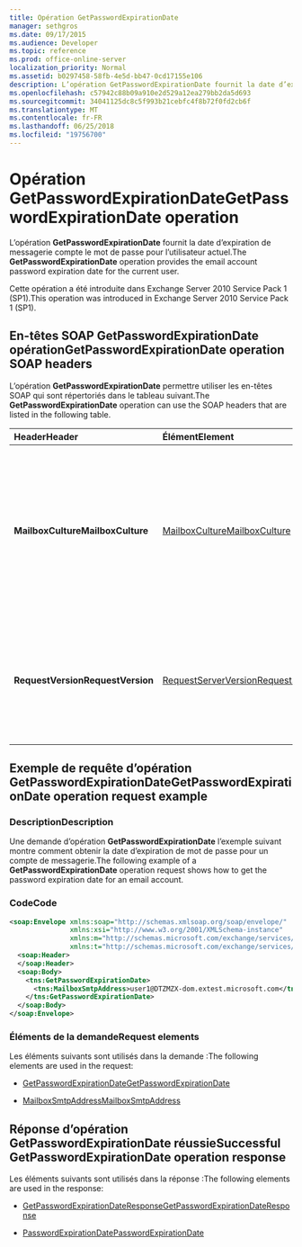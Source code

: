 ```yaml
---
title: Opération GetPasswordExpirationDate
manager: sethgros
ms.date: 09/17/2015
ms.audience: Developer
ms.topic: reference
ms.prod: office-online-server
localization_priority: Normal
ms.assetid: b0297458-58fb-4e5d-bb47-0cd17155e106
description: L’opération GetPasswordExpirationDate fournit la date d’expiration de messagerie compte le mot de passe pour l’utilisateur actuel.
ms.openlocfilehash: c57942c88b09a910e2d529a12ea279bb2da5d693
ms.sourcegitcommit: 34041125dc8c5f993b21cebfc4f8b72f0fd2cb6f
ms.translationtype: MT
ms.contentlocale: fr-FR
ms.lasthandoff: 06/25/2018
ms.locfileid: "19756700"
---
```

# <a name="getpasswordexpirationdate-operation"></a><span data-ttu-id="c64a4-103">Opération GetPasswordExpirationDate</span><span class="sxs-lookup"><span data-stu-id="c64a4-103">GetPasswordExpirationDate operation</span></span>

<span data-ttu-id="c64a4-104">L’opération **GetPasswordExpirationDate** fournit la date d’expiration de messagerie compte le mot de passe pour l’utilisateur actuel.</span><span class="sxs-lookup"><span data-stu-id="c64a4-104">The **GetPasswordExpirationDate** operation provides the email account password expiration date for the current user.</span></span> 
  
<span data-ttu-id="c64a4-105">Cette opération a été introduite dans Exchange Server 2010 Service Pack 1 (SP1).</span><span class="sxs-lookup"><span data-stu-id="c64a4-105">This operation was introduced in Exchange Server 2010 Service Pack 1 (SP1).</span></span>
  
## <a name="getpasswordexpirationdate-operation-soap-headers"></a><span data-ttu-id="c64a4-106">En-têtes SOAP GetPasswordExpirationDate opération</span><span class="sxs-lookup"><span data-stu-id="c64a4-106">GetPasswordExpirationDate operation SOAP headers</span></span>

<span data-ttu-id="c64a4-107">L’opération **GetPasswordExpirationDate** permettre utiliser les en-têtes SOAP qui sont répertoriés dans le tableau suivant.</span><span class="sxs-lookup"><span data-stu-id="c64a4-107">The **GetPasswordExpirationDate** operation can use the SOAP headers that are listed in the following table.</span></span> 
  
|<span data-ttu-id="c64a4-108">**Header**</span><span class="sxs-lookup"><span data-stu-id="c64a4-108">**Header**</span></span>|<span data-ttu-id="c64a4-109">**Élément**</span><span class="sxs-lookup"><span data-stu-id="c64a4-109">**Element**</span></span>|<span data-ttu-id="c64a4-110">**Description**</span><span class="sxs-lookup"><span data-stu-id="c64a4-110">**Description**</span></span>|
|:-----|:-----|:-----|
|<span data-ttu-id="c64a4-111">**MailboxCulture**</span><span class="sxs-lookup"><span data-stu-id="c64a4-111">**MailboxCulture**</span></span> <br/> |[<span data-ttu-id="c64a4-112">MailboxCulture</span><span class="sxs-lookup"><span data-stu-id="c64a4-112">MailboxCulture</span></span>](mailboxculture.md) <br/> |<span data-ttu-id="c64a4-113">Identifie la culture, comme défini dans RFC 3066, « Balises pour l’Identification des langues », à utiliser pour accéder à la boîte aux lettres.</span><span class="sxs-lookup"><span data-stu-id="c64a4-113">Identifies the culture, as defined in RFC 3066, "Tags for the Identification of Languages", to be used to access the mailbox.</span></span> <span data-ttu-id="c64a4-114">Ceci s’applique à une demande.</span><span class="sxs-lookup"><span data-stu-id="c64a4-114">This is applicable to a request.</span></span>  <br/> |
|<span data-ttu-id="c64a4-115">**RequestVersion**</span><span class="sxs-lookup"><span data-stu-id="c64a4-115">**RequestVersion**</span></span> <br/> |[<span data-ttu-id="c64a4-116">RequestServerVersion</span><span class="sxs-lookup"><span data-stu-id="c64a4-116">RequestServerVersion</span></span>](requestserverversion.md) <br/> |<span data-ttu-id="c64a4-117">Identifie le schéma de la requête d’opération.</span><span class="sxs-lookup"><span data-stu-id="c64a4-117">Identifies the schema for the operation request.</span></span> <span data-ttu-id="c64a4-118">Ceci s’applique à une demande.</span><span class="sxs-lookup"><span data-stu-id="c64a4-118">This is applicable to a request.</span></span> <span data-ttu-id="c64a4-119">Ceci s’applique à une demande.</span><span class="sxs-lookup"><span data-stu-id="c64a4-119">This is applicable to a request.</span></span>  <br/> |
   
## <a name="getpasswordexpirationdate-operation-request-example"></a><span data-ttu-id="c64a4-120">Exemple de requête d’opération GetPasswordExpirationDate</span><span class="sxs-lookup"><span data-stu-id="c64a4-120">GetPasswordExpirationDate operation request example</span></span>

### <a name="description"></a><span data-ttu-id="c64a4-121">Description</span><span class="sxs-lookup"><span data-stu-id="c64a4-121">Description</span></span>

<span data-ttu-id="c64a4-122">Une demande d’opération **GetPasswordExpirationDate** l’exemple suivant montre comment obtenir la date d’expiration de mot de passe pour un compte de messagerie.</span><span class="sxs-lookup"><span data-stu-id="c64a4-122">The following example of a **GetPasswordExpirationDate** operation request shows how to get the password expiration date for an email account.</span></span> 
  
### <a name="code"></a><span data-ttu-id="c64a4-123">Code</span><span class="sxs-lookup"><span data-stu-id="c64a4-123">Code</span></span>

```XML
<soap:Envelope xmlns:soap="http://schemas.xmlsoap.org/soap/envelope/"
               xmlns:xsi="http://www.w3.org/2001/XMLSchema-instance"
               xmlns:m="http://schemas.microsoft.com/exchange/services/2006/messages"
               xmlns:t="http://schemas.microsoft.com/exchange/services/2006/types">
  <soap:Header>
  </soap:Header>
  <soap:Body>
    <tns:GetPasswordExpirationDate>
      <tns:MailboxSmtpAddress>user1@DTZMZX-dom.extest.microsoft.com</tns:MailboxSmtpAddress>
    </tns:GetPasswordExpirationDate>
  </soap:Body>
</soap:Envelope>

```

### <a name="request-elements"></a><span data-ttu-id="c64a4-124">Éléments de la demande</span><span class="sxs-lookup"><span data-stu-id="c64a4-124">Request elements</span></span>

<span data-ttu-id="c64a4-125">Les éléments suivants sont utilisés dans la demande :</span><span class="sxs-lookup"><span data-stu-id="c64a4-125">The following elements are used in the request:</span></span>
  
- [<span data-ttu-id="c64a4-126">GetPasswordExpirationDate</span><span class="sxs-lookup"><span data-stu-id="c64a4-126">GetPasswordExpirationDate</span></span>](getpasswordexpirationdate.md)
    
- [<span data-ttu-id="c64a4-127">MailboxSmtpAddress</span><span class="sxs-lookup"><span data-stu-id="c64a4-127">MailboxSmtpAddress</span></span>](mailboxsmtpaddress.md)
    
## <a name="successful-getpasswordexpirationdate-operation-response"></a><span data-ttu-id="c64a4-128">Réponse d’opération GetPasswordExpirationDate réussie</span><span class="sxs-lookup"><span data-stu-id="c64a4-128">Successful GetPasswordExpirationDate operation response</span></span>

<span data-ttu-id="c64a4-129">Les éléments suivants sont utilisés dans la réponse :</span><span class="sxs-lookup"><span data-stu-id="c64a4-129">The following elements are used in the response:</span></span>
  
- [<span data-ttu-id="c64a4-130">GetPasswordExpirationDateResponse</span><span class="sxs-lookup"><span data-stu-id="c64a4-130">GetPasswordExpirationDateResponse</span></span>](getpasswordexpirationdateresponse.md)
    
- [<span data-ttu-id="c64a4-131">PasswordExpirationDate</span><span class="sxs-lookup"><span data-stu-id="c64a4-131">PasswordExpirationDate</span></span>](passwordexpirationdate.md)
    

